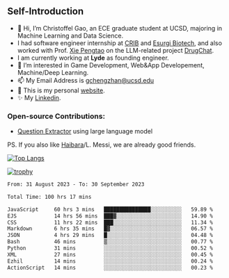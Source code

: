 ## Self-Introduction
- 👋 Hi, I’m Christoffel Gao, an ECE graduate student at UCSD, majoring in Machine Learning and Data Science.
- I had software engineer internship at [CRIB](https://www.linkedin.com/company/trycrib/) and [Esurgi Biotech](https://myesurgi.com/), and also worked with Prof. [Xie Pengtao](https://pengtaoxie.github.io/) on the LLM-related project [DrugChat](https://github.com/UCSD-AI4H/drugchat).
- I am currently working at **Lyde** as founding engineer.
- 👀 I’m interested in Game Development, Web&App Developement, Machine/Deep Learning.
- 📫 My Email Address is gchengzhan@ucsd.edu
- 🌱 This is my personal [website](https://gaochengzhan.netlify.app/).
- ✨ My [Linkedin](https://www.linkedin.com/in/chengzhan-christoffel-gao/).

### Open-source Contributions:
- [Question Extractor](https://github.com/nestordemeure/question_extractor) using large language model

PS. If you also like [Haibara](https://www.detectiveconanworld.com/wiki/Ai_Haibara)/L. Messi, we are already good friends.

[![Top Langs](https://github-readme-stats.vercel.app/api/top-langs/?username=gaochengzhan&layout=compact&exclude_repo=CNN-based-Image-Recognition-for-AsianGiant-Hornets,Machine-Learning-and-Data-Computing-Tongji,NLP-on-Blogs-during-COVID-19-Pandemic,CSE258-Web-Mining-and-Recommder-System,Stock-Prediction-using-LSTM-Model)](https://github.com/anuraghazra/github-readme-stats)

[![trophy](https://github-profile-trophy.vercel.app/?username=gaochengzhan&theme=flat&row=1&margin-w=12)](https://github.com/ryo-ma/github-profile-trophy)

<!--START_SECTION:waka-->

```txt
From: 31 August 2023 - To: 30 September 2023

Total Time: 100 hrs 17 mins

JavaScript     60 hrs 3 mins   ███████████████░░░░░░░░░░   59.89 %
EJS            14 hrs 56 mins  ███▓░░░░░░░░░░░░░░░░░░░░░   14.90 %
CSS            11 hrs 22 mins  ███░░░░░░░░░░░░░░░░░░░░░░   11.34 %
Markdown       6 hrs 35 mins   █▓░░░░░░░░░░░░░░░░░░░░░░░   06.57 %
JSON           4 hrs 29 mins   █░░░░░░░░░░░░░░░░░░░░░░░░   04.48 %
Bash           46 mins         ▒░░░░░░░░░░░░░░░░░░░░░░░░   00.77 %
Python         31 mins         ░░░░░░░░░░░░░░░░░░░░░░░░░   00.52 %
XML            27 mins         ░░░░░░░░░░░░░░░░░░░░░░░░░   00.45 %
Ezhil          14 mins         ░░░░░░░░░░░░░░░░░░░░░░░░░   00.24 %
ActionScript   14 mins         ░░░░░░░░░░░░░░░░░░░░░░░░░   00.23 %
```

<!--END_SECTION:waka-->

<!---
gaochengzhan/gaochengzhan is a ✨ special ✨ repository because its `README.md` (this file) appears on your GitHub profile.
You can click the Preview link to take a look at your changes.
--->
